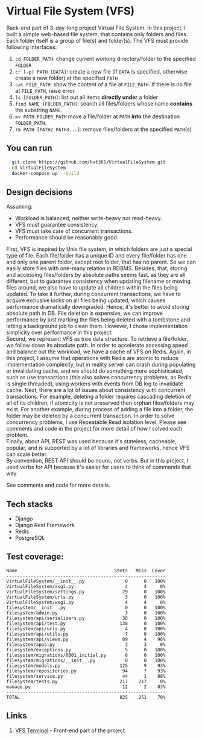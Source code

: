 # Virtual File System (VFS)

Back-end part of 3-day-long project Virtual File System.
In this project, I built a simple web-based file system, that contains only folders and files. Each folder itself is a
group of file(s) and folder(s). The VFS must provide following interfaces:

1. `cd FOLDER_PATH`: change current working directory/folder to the specified `FOLDER`
2. `cr [-p] PATH [DATA]`: create a new file (if `DATA` is specified, otherwise create a new folder) at the
   specified `PATH`
3. `cat FILE_PATH`: show the content of a file at `FILE_PATH`. If there is no file at `FILE_PATH`, raise error.
4. `ls [FOLDER_PATH]`: list out all items **directly under** a folder
5. `find NAME [FOLDER_PATH]`: search all files/folders whose name **contains** the substring `NAME`.
7. `mv PATH FOLDER_PATH` move a file/folder at `PATH` **into** the destination `FOLDER_PATH`.
8. `rm PATH [PATH2 PATH3...]`: remove files/folders at the specified `PATH`(s)

## You can run

```bash
  git clone https://github.com/hxt365/VirtualFileSystem.git
  cd VirtualFileSystem
  docker-compose up --build
```

## Design decisions

Assuming:

- Workload is balanced, neither write-heavy nor read-heavy.
- VFS must guarantee consistency.
- VFS must take care of concurrent transactions.
- Performance should be reasonably good.

First, VFS is inspired by Unix file system, in which folders are just a special type of file. Each file/folder has a
unique ID and every file/folder has one and only one parent folder, except root folder, that has no parent. So we can
easily store files with one-many relation in RDBMS. Besides, that, storing and accessing files/folders by absolute paths
seems fast, as they are all different, but to guarantee consistency when updating filename or moving files around, we
also have to update all children within the files being updated. To take it further, during concurrent transactions, we
have to acquire exclusive locks on all files being updated, which causes performance dramatically downgraded. Hence,
it's better to avoid storing absolute path in DB. File deletion is expensive, we can improve performance by just marking
the files being deleted with a tombstone and letting a background job to clean them. However, I chose implementation
simplicity over performance in this project.   
Second, we represent VFS as tree data structure. To retrieve a file/folder,
we follow down its absolute path. In order to accelerate accessing speed and balance out the workload, we have a cache
of VFS on Redis. Again, in this project, I assume that operations with Redis are atomic to reduce implementation
complexity, but in reality server can crash during populating or invalidating cache, and we should do something more
sophisticated, such as use transactions (this also solves concurrency problems, as Redis is single threaded),
using workers with events from DB log to invalidate cache. 
Next, there are a lot of issues about consistency with concurrent transactions. For example, deleting a folder requires
cascading deletion of all of its children, if atomicity is not preserved then orphan files/folders may exist. For
another example, during process of adding a file into a folder, the folder may be deleted by a concurrent transaction.
In order to solve concurrency problems, I use Repeatable Read isolation level. Please see comments and code in the
project for more detail of how I solved each problem.  
Finally, about API, REST was used because it's stateless, cacheable, popular, and is supported by a lot of libraries and
frameworks, hence VFS can scale better.  
By convention, REST API should be nouns, not verbs. But in this project, I used verbs for API because it's easier for
users to think of commands that way.

See comments and code for more details.

## Tech stacks

- Django
- Django Rest Framework
- Redis
- PostgreSQL

## Test coverage:

```
Name                                    Stmts   Miss  Cover
-----------------------------------------------------------
VirtualFileSystem/__init__.py               0      0   100%
VirtualFileSystem/asgi.py                   4      4     0%
VirtualFileSystem/settings.py              29      0   100%
VirtualFileSystem/urls.py                   3      0   100%
VirtualFileSystem/wsgi.py                   4      4     0%
filesystem/__init__.py                      0      0   100%
filesystem/admin.py                         3      0   100%
filesystem/api/serializers.py              38      0   100%
filesystem/api/test.py                    138      0   100%
filesystem/api/urls.py                      4      0   100%
filesystem/api/utils.py                     7      0   100%
filesystem/api/views.py                    89      4    96%
filesystem/apps.py                          3      3     0%
filesystem/exceptions.py                    5      0   100%
filesystem/migrations/0001_initial.py       6      0   100%
filesystem/migrations/__init__.py           0      0   100%
filesystem/models.py                      125      9    93%
filesystem/repositories.py                 94      7    93%
filesystem/service.py                      44      1    98%
filesystem/tests.py                       217    217     0%
manage.py                                  12      2    83%
-----------------------------------------------------------
TOTAL                                     825    251    70%
```

## Links

1. [VFS Terminal](https://github.com/hxt365/terminal) - Front-end part of the project.
